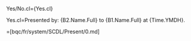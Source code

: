 Yes/No.cl={Yes.cl}

Yes.cl=Presented by: {B2.Name.Full} to {B1.Name.Full} at {Time.YMDH}.
  
=[bqc/fr/system/SCDL/Present/0.md]